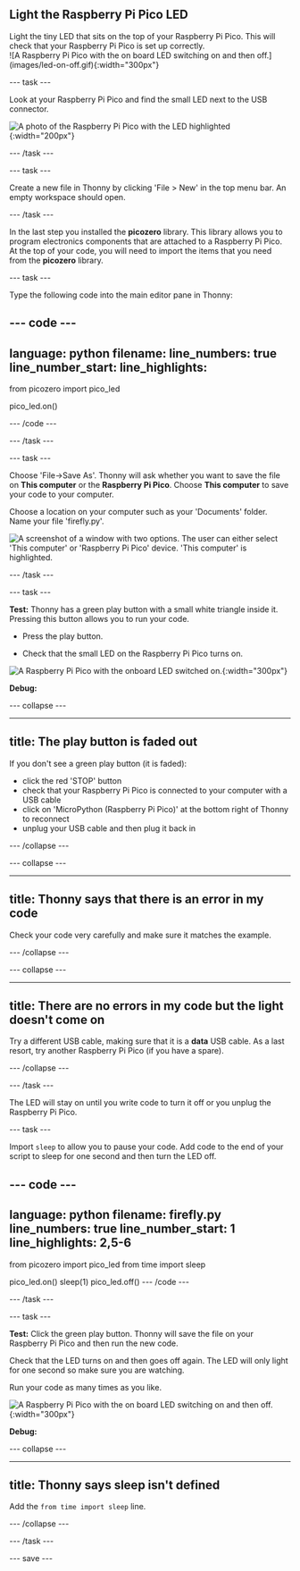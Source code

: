 ## Light the Raspberry Pi Pico LED

<div style="display: flex; flex-wrap: wrap">
<div style="flex-basis: 200px; flex-grow: 1; margin-right: 15px;">
Light the tiny LED that sits on the top of your Raspberry Pi Pico. This will check that your Raspberry Pi Pico is set up correctly.
</div>
<div>
![A Raspberry Pi Pico with the on board LED switching on and then off.](images/led-on-off.gif){:width="300px"}
</div>
</div>

--- task ---

Look at your Raspberry Pi Pico and find the small LED next to the USB connector. 

![A photo of the Raspberry Pi Pico with the LED highlighted](images/pico-led.jpg){:width="200px"}

--- /task ---

--- task ---

Create a new file in Thonny by clicking 'File > New' in the top menu bar. An empty workspace should open.

--- /task ---

In the last step you installed the **picozero** library. This library allows you to program electronics components that are attached to a Raspberry Pi Pico. At the top of your code, you will need to import the items that you need from the **picozero** library.

--- task ---

Type the following code into the main editor pane in Thonny:

--- code ---
---
language: python
filename: 
line_numbers: true
line_number_start: 
line_highlights: 
---
from picozero import pico_led 

pico_led.on()

--- /code ---

--- /task ---

--- task ---

Choose 'File->Save As'. Thonny will ask whether you want to save the file on **This computer** or the **Raspberry Pi Pico**. Choose **This computer** to save your code to your computer.  

Choose a location on your computer such as your 'Documents' folder. Name your file 'firefly.py'.

![A screenshot of a window with two options. The user can either select 'This computer' or 'Raspberry Pi Pico' device. 'This computer' is highlighted.](images/save-on-computer.png)

--- /task ---

--- task ---

**Test:** Thonny has a green play button with a small white triangle inside it. Pressing this button allows you to run your code. 

+ Press the play button.  

+ Check that the small LED on the Raspberry Pi Pico turns on. 

![A Raspberry Pi Pico with the onboard LED switched on.](images/led-on.jpg){:width="300px"}

**Debug:** 

--- collapse ---

---
title: The play button is faded out
---

If you don't see a green play button (it is faded):
+ click the red 'STOP' button
+ check that your Raspberry Pi Pico is connected to your computer with a USB cable
+ click on 'MicroPython (Raspberry Pi Pico)' at the bottom right of Thonny to reconnect
+ unplug your USB cable and then plug it back in

--- /collapse ---

--- collapse ---

---
title: Thonny says that there is an error in my code
---

Check your code very carefully and make sure it matches the example.

--- /collapse ---

--- collapse ---

---
title: There are no errors in my code but the light doesn't come on
---

Try a different USB cable, making sure that it is a **data** USB cable. As a last resort, try another Raspberry Pi Pico (if you have a spare).

--- /collapse ---

--- /task ---

The LED will stay on until you write code to turn it off or you unplug the Raspberry Pi Pico.

--- task ---

Import `sleep` to allow you to pause your code. Add code to the end of your script to sleep for one second and then turn the LED off. 

--- code ---
---
language: python
filename: firefly.py
line_numbers: true
line_number_start: 1
line_highlights: 2,5-6
---
from picozero import pico_led
from time import sleep

pico_led.on()
sleep(1)
pico_led.off()
--- /code ---

--- /task ---

--- task ---

**Test:** Click the green play button. Thonny will save the file on your Raspberry Pi Pico and then run the new code. 

Check that the LED turns on and then goes off again. The LED will only light for one second so make sure you are watching.

Run your code as many times as you like. 

![A Raspberry Pi Pico with the on board LED switching on and then off.](images/led-on-off.gif){:width="300px"}

**Debug:**

--- collapse ---

---
title: Thonny says sleep isn't defined
---

Add the `from time import sleep` line. 

--- /collapse ---

--- /task ---

--- save ---